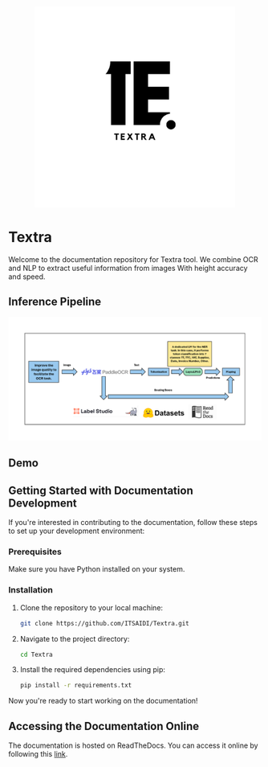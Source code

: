 <p align="center">
    <img src="./assets/Textra_Logo.png" alt="Textra Banner" width="400" height="400" />
</p>

# Textra

Welcome to the documentation repository for Textra tool. We combine OCR and NLP to extract useful information from images With height accuracy and speed.

## Inference Pipeline

<p align="center">
    <img src="./assets/Textra_Pipeline.png" alt="Textra Banner"/>
</p>

## Demo


## Getting Started with Documentation Development

If you're interested in contributing to the documentation, follow these steps to set up your development environment:

### Prerequisites

Make sure you have Python installed on your system.

### Installation

1. Clone the repository to your local machine:

   ```bash
   git clone https://github.com/ITSAIDI/Textra.git
   ```

2. Navigate to the project directory:

   ```bash
   cd Textra
   ```

3. Install the required dependencies using pip:

   ```bash
   pip install -r requirements.txt
   ```

Now you're ready to start working on the documentation!

## Accessing the Documentation Online

The documentation is hosted on ReadTheDocs. You can access it online by following this [link](https://textra.readthedocs.io/fr/latest/).
